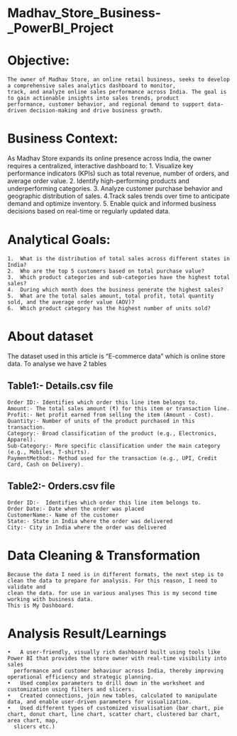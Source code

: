 # Madhav_Store_Business-_PowerBI_Project

 # Objective:
    The owner of Madhav Store, an online retail business, seeks to develop a comprehensive sales analytics dashboard to monitor,
    track, and analyze online sales performance across India. The goal is to gain actionable insights into sales trends, product 
    performance, customer behavior, and regional demand to support data-driven decision-making and drive business growth.

# Business Context:
  As Madhav Store expands its online presence across India, the owner requires a centralized, interactive dashboard to:
    1.	Visualize key performance indicators (KPIs) such as total revenue, number of orders, and average order value.
    2.	Identify high-performing products and underperforming categories.
    3.	Analyze customer purchase behavior and geographic distribution of sales.
    4.Track sales trends over time to anticipate demand and optimize inventory.
    5.	Enable quick and informed business decisions based on real-time or regularly updated data.

# Analytical Goals:
    1.	What is the distribution of total sales across different states in India?
    2.	Who are the top 5 customers based on total purchase value?
    3.	Which product categories and sub-categories have the highest total sales?
    4.	During which month does the business generate the highest sales?
    5.	What are the total sales amount, total profit, total quantity sold, and the average order value (AOV)?
    6.	Which product category has the highest number of units sold?
   
# About dataset
The dataset used in this article is “E-commerce data” which is online store data. To analyse we have 2 tables 

## Table1:- Details.csv file 
    Order ID:- Identifies which order this line item belongs to.
    Amount:- The total sales amount (₹) for this item or transaction line.
    Profit:- Net profit earned from selling the item (Amount - Cost).
    Quantity:- Number of units of the product purchased in this transaction.
    Category:- Broad classification of the product (e.g., Electronics, Apparel).
    Sub-Category:- More specific classification under the main category (e.g., Mobiles, T-shirts).
    PaymentMethod:- Method used for the transaction (e.g., UPI, Credit Card, Cash on Delivery).
## Table2:- Orders.csv file 
    Order ID:-  Identifies which order this line item belongs to.
    Order Date:- Date when the order was placed
    CustomerName:- Name of the customer
    State:- State in India where the order was delivered
    City:- City in India where the order was delivered

# Data Cleaning & Transformation
    Because the data I need is in different formats, the next step is to clean the data to prepare for analysis. For this reason, I need to validate and 
    clean the data. for use in various analyses This is my second time working with business data.
    This is My Dashboard.
 
# Analysis Result/Learnings
    •	A user-friendly, visually rich dashboard built using tools like Power BI that provides the store owner with real-time visibility into sales
      performance and customer behaviour across India, thereby improving operational efficiency and strategic planning.
    •	Used complex parameters to drill down in the worksheet and customization using filters and slicers.
    •	Created connections, join new tables, calculated to manipulate data, and enable user-driven parameters for visualization.
    •	Used different types of customized visualisation (bar chart, pie chart, donut chart, line chart, scatter chart, clustered bar chart, area chart, map,
      slicers etc.)
